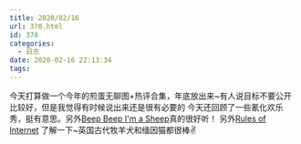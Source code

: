 ```yaml
---
title: 2020/02/16
url: 370.html
id: 370
categories:
  - 日志
date: 2020-02-16 22:13:34
tags:
---
```


今天打算做一个今年的煎蛋无聊图+热评合集，年底放出来\~有人说目标不要公开比较好，但是我觉得有时候说出来还是很有必要的 今天还回顾了一些氰化欢乐秀，挺有意思。另外[Beep Beep I'm a Sheep](https://www.youtube.com/watch?v=CZlfbep2LdU)真的很好听！ 另外[Rules of Internet](http://rulesoftheinternet.com/) 了解一下\~英国古代牧羊犬和缅因猫都很棒✌